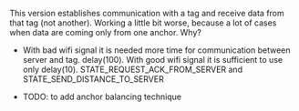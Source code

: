 This version establishes communication with a tag and receive data from that tag (not another). Working a little bit worse, because a lot of cases when data are coming only from one anchor. Why?

- With bad wifi signal it is needed more time for communication between server and tag. delay(100). With good wifi signal it is sufficient to use only delay(10). STATE_REQUEST_ACK_FROM_SERVER and STATE_SEND_DISTANCE_TO_SERVER

- TODO: to add anchor balancing technique